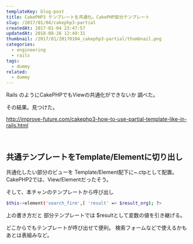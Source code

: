 ```yaml
---
templateKey: blog-post
title: CakePHP3 テンプレートを共通化。CakePHP部分テンプレート
slug: /2017/01/04/cakephp3-partial
createdAt: 2017-01-04 23:47:57
updatedAt: 2018-08-26 12:49:31
thumbnail: /2017/01/20170104_cakephp3-partial/thumbnail.png
categories:
  - engineering
  - rails
tags:
  - dummy
related:
  - dummy
---
```


Rails のようにCakePHPでもViewの共通化ができないか
調べた。

その結果。見つけた。

<a href="http://improve-future.com/cakephp3-how-to-use-partial-template-like-in-rails.html">http://improve-future.com/cakephp3-how-to-use-partial-template-like-in-rails.html</a>

<div class="adsense"></div>

&nbsp;
<h2>共通テンプレートをTemplate/Elementに切り出し</h2>
共通化したい部分のビューを
Template/Element配下に~.ctpとして配置。
CakePHP2では、View/Elementだったそう。

そして、本チャンのテンプレートから呼び出し
```bash
$this->element('search_firm',[ 'result' => $result_org); ?>

```
上の書き方だと
部分テンプレートでは $resultとして変数の値を引き継げる。

どこからでもテンプレートが呼び出せて便利。
検索フォームなどで使えるかも
あとは表組みなど。

